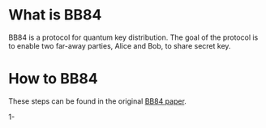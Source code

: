 # What is BB84

BB84 is a protocol for quantum key distribution. The goal of the protocol is to enable two far-away parties, Alice and Bob, to share secret key.



# How to BB84

These steps can be found in the original [BB84 paper](https://core.ac.uk/download/pdf/82447194.pdf).

1- 






